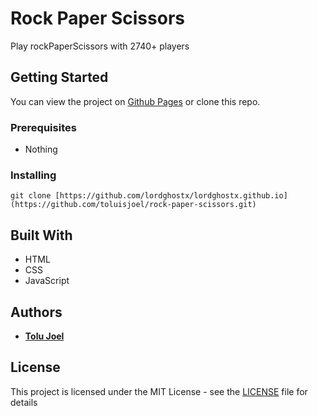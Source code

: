 # Rock Paper Scissors

Play rockPaperScissors with 2740+ players

## Getting Started

You can view the project on [Github Pages](https://toluisjoel.github.io/rock-paper-scissors) or clone this repo.

### Prerequisites

* Nothing

### Installing

```
git clone [https://github.com/lordghostx/lordghostx.github.io](https://github.com/toluisjoel/rock-paper-scissors.git)
```

## Built With

* HTML
* CSS
* JavaScript

## Authors

* [**Tolu Joel**](https://github.com/toluisjoel)

## License

This project is licensed under the MIT License - see the [LICENSE](LICENSE) file for details
